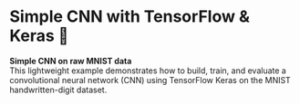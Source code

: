 # Simple CNN with TensorFlow & Keras 🧠

**Simple CNN on raw MNIST data**  
This lightweight example demonstrates how to build, train, and evaluate a convolutional neural network (CNN) using TensorFlow Keras on the MNIST handwritten-digit dataset.
